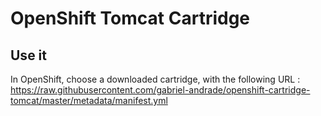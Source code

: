 # OpenShift Tomcat Cartridge

## Use it

In OpenShift, choose a downloaded cartridge, with the following URL : https://raw.githubusercontent.com/gabriel-andrade/openshift-cartridge-tomcat/master/metadata/manifest.yml
